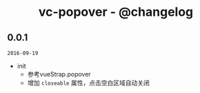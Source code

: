 <h1 align="center">vc-popover - @changelog</h1>

## 0.0.1

`2016-09-19`

- init
  - 参考vueStrap.popover
  - 增加 `closeable` 属性，点击空白区域自动关闭
